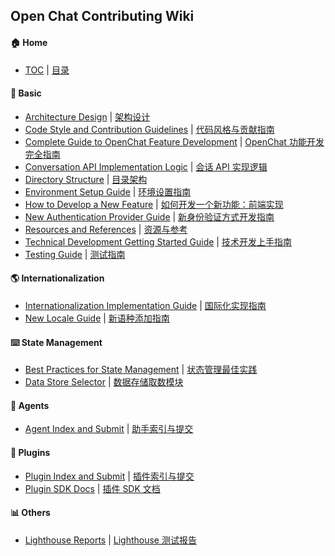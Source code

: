 ## Open Chat Contributing Wiki

#### 🏠 Home

- [TOC](Home.md) | [目录](Home.md)

<!-- DOCS LIST -->

#### 🤯 Basic

- [Architecture Design](https://github.com/openhub/open-chat/wiki/Architecture) | [架构设计](https://github.com/openhub/open-chat/wiki/Architecture.zh-CN)
- [Code Style and Contribution Guidelines](https://github.com/openhub/open-chat/wiki/Contributing-Guidelines) | [代码风格与贡献指南](https://github.com/openhub/open-chat/wiki/Contributing-Guidelines.zh-CN)
- [Complete Guide to OpenChat Feature Development](https://github.com/openhub/open-chat/wiki/Feature-Development) | [OpenChat 功能开发完全指南](https://github.com/openhub/open-chat/wiki/Feature-Development.zh-CN)
- [Conversation API Implementation Logic](https://github.com/openhub/open-chat/wiki/Chat-API) | [会话 API 实现逻辑](https://github.com/openhub/open-chat/wiki/Chat-API.zh-CN)
- [Directory Structure](https://github.com/openhub/open-chat/wiki/Folder-Structure) | [目录架构](https://github.com/openhub/open-chat/wiki/Folder-Structure.zh-CN)
- [Environment Setup Guide](https://github.com/openhub/open-chat/wiki/Setup-Development) | [环境设置指南](https://github.com/openhub/open-chat/wiki/Setup-Development.zh-CN)
- [How to Develop a New Feature](https://github.com/openhub/open-chat/wiki/Feature-Development-Frontend) | [如何开发一个新功能：前端实现](https://github.com/openhub/open-chat/wiki/Feature-Development-Frontend.zh-CN)
- [New Authentication Provider Guide](https://github.com/openhub/open-chat/wiki/Add-New-Authentication-Providers) | [新身份验证方式开发指南](https://github.com/openhub/open-chat/wiki/Add-New-Authentication-Providers.zh-CN)
- [Resources and References](https://github.com/openhub/open-chat/wiki/Resources) | [资源与参考](https://github.com/openhub/open-chat/wiki/Resources.zh-CN)
- [Technical Development Getting Started Guide](https://github.com/openhub/open-chat/wiki/Intro) | [技术开发上手指南](https://github.com/openhub/open-chat/wiki/Intro.zh-CN)
- [Testing Guide](https://github.com/openhub/open-chat/wiki/Test) | [测试指南](https://github.com/openhub/open-chat/wiki/Test.zh-CN)

#### 🌎 Internationalization

- [Internationalization Implementation Guide](https://github.com/openhub/open-chat/wiki/Internationalization-Implementation) | [国际化实现指南](https://github.com/openhub/open-chat/wiki/Internationalization-Implementation.zh-CN)
- [New Locale Guide](https://github.com/openhub/open-chat/wiki/Add-New-Locale) | [新语种添加指南](https://github.com/openhub/open-chat/wiki/Add-New-Locale.zh-CN)

#### ⌨️ State Management

- [Best Practices for State Management](https://github.com/openhub/open-chat/wiki/State-Management-Intro) | [状态管理最佳实践](https://github.com/openhub/open-chat/wiki/State-Management-Intro.zh-CN)
- [Data Store Selector](https://github.com/openhub/open-chat/wiki/State-Management-Selectors) | [数据存储取数模块](https://github.com/openhub/open-chat/wiki/State-Management-Selectors.zh-CN)

#### 🤖 Agents

- [Agent Index and Submit](https://github.com/openhub/open-chat-agents) | [助手索引与提交](https://github.com/openhub/open-chat-agents/blob/main/README.zh-CN.md)

#### 🧩 Plugins

- [Plugin Index and Submit](https://github.com/openhub/open-chat-plugins) | [插件索引与提交](https://github.com/openhub/open-chat-plugins/blob/main/README.zh-CN.md)
- [Plugin SDK Docs](https://chat-plugin-sdk.openhub.com) | [插件 SDK 文档](https://chat-plugin-sdk.openhub.com)

#### 📊 Others

- [Lighthouse Reports](https://github.com/openhub/open-chat/wiki/Lighthouse) | [Lighthouse 测试报告](https://github.com/openhub/open-chat/wiki/Lighthouse.zh-CN)

 <!-- DOCS LIST -->

<!-- LINK GROUP -->
